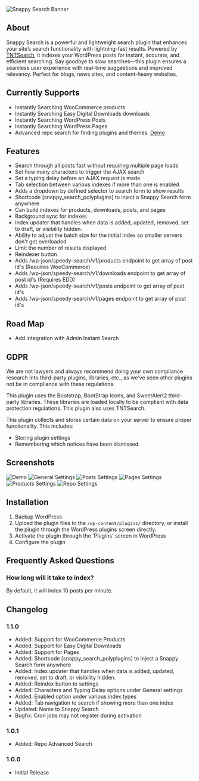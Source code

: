 ![Snappy Search Banner](.wordpress-org/banner-1880x609.png)
## About

Snappy Search is a powerful and lightweight search plugin that enhances your site’s search functionality with lightning-fast results. Powered by [TNTSearch](https://github.com/teamtnt/tntsearch), it indexes your WordPress posts for instant, accurate, and efficient searching. Say goodbye to slow searches—this plugin ensures a seamless user experience with real-time suggestions and improved relevancy. Perfect for blogs, news sites, and content-heavy websites.

## Currently Supports

* Instantly Searching WooCommerce products
* Instantly Searching Easy Digital Downloads downloads
* Instantly Searching WordPress Posts
* Instantly Searching WordPress Pages
* Advanced repo search for finding plugins and themes. [Demo](https://www.polyplugins.com/repo-search/)

## Features

* Search through all posts fast without requiring multiple page loads
* Set how many characters to trigger the AJAX search
* Set a typing delay before an AJAX request is made
* Tab selection between various indexes if more than one is enabled
* Adds a dropdown by defined selector to search form to show results
* Shortcode [snappy_search_polyplugins] to inject a Snappy Search form anywhere
* Can build indexes for products, downloads, posts, and pages
* Background sync for indexes
* Index updater that handles when data is added, updated, removed, set to draft, or visibility hidden.
* Ability to adjust the batch size for the initial index so smaller servers don't get overloaded
* Limit the number of results displayed
* Reindexer button
* Adds /wp-json/speedy-search/v1/products endpoint to get array of post id's (Requires WooCommerce)
* Adds /wp-json/speedy-search/v1/downloads endpoint to get array of post id's (Requires EDD)
* Adds /wp-json/speedy-search/v1/posts endpoint to get array of post id's
* Adds /wp-json/speedy-search/v1/pages endpoint to get array of post id's

## Road Map

* Add integration with Admin Instant Search

## GDPR

We are not lawyers and always recommend doing your own compliance research into third-party plugins, libraries, etc., as we've seen other plugins not be in compliance with these regulations.

This plugin uses the Bootstrap, BootStrap Icons, and SweetAlert2 third-party libraries. These libraries are loaded locally to be compliant with data protection regulations. This plugin also uses TNTSearch.

This plugin collects and stores certain data on your server to ensure proper functionality. This includes:

* Storing plugin settings
* Remembering which notices have been dismissed

## Screenshots

![Demo](.wordpress-org/screenshot-1.jpg)
![General Settings](.wordpress-org/screenshot-2.jpg)
![Posts Settings](.wordpress-org/screenshot-3.jpg)
![Pages Settings](.wordpress-org/screenshot-4.jpg)
![Products Settings](.wordpress-org/screenshot-5.jpg)
![Repo Settings](.wordpress-org/screenshot-6.jpg)

## Installation

1. Backup WordPress
2. Upload the plugin files to the `/wp-content/plugins/` directory, or install the plugin through the WordPress plugins screen directly.
3. Activate the plugin through the 'Plugins' screen in WordPress
4. Configure the plugin

## Frequently Asked Questions

### How long will it take to index?

By default, it will index 10 posts per minute.

## Changelog

### 1.1.0
- Added: Support for WooCommerce Products
- Added: Support for Easy Digital Downloads
- Added: Support for Pages
- Added: Shortcode [snappy_search_polyplugins] to inject a Snappy Search form anywhere
- Added: Index updater that handles when data is added, updated, removed, set to draft, or visibility hidden.
- Added: Reindex button to settings
- Added: Characters and Typing Delay options under General settings
- Added: Enabled option under various index types
- Added: Tab navigation to search if showing more than one index
- Updated: Name to Snappy Search
- Bugfix: Cron jobs may not register during activation

### 1.0.1
- Added: Repo Advanced Search

### 1.0.0
- Initial Release